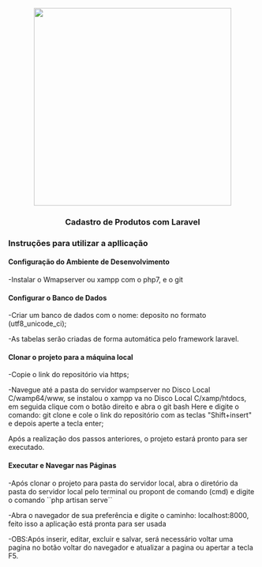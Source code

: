 <p align="center"><a href="https://laravel.com" target="_blank"><img src="https://raw.githubusercontent.com/laravel/art/master/logo-lockup/5%20SVG/2%20CMYK/1%20Full%20Color/laravel-logolockup-cmyk-red.svg" width="400"></a></p>

<h3 align="center">Cadastro de Produtos com Laravel</h3>

<h3>Instruções para utilizar a apllicação</h3>
<h4>Configuração do Ambiente de Desenvolvimento</h4>
    <p> -Instalar o Wmapserver ou xampp com o php7, e o git</p>
<h4>Configurar o Banco de Dados</h4>
    <p>-Criar um banco de dados com o nome: deposito no formato (utf8_unicode_ci);</p>
    <p>-As tabelas serão criadas de forma automática pelo framework laravel.</p>
<h4>Clonar o projeto para a máquina local</h4>
    <p>-Copie o link do repositório via https;</p>
    <p>-Navegue até a pasta do servidor wampserver no Disco Local C/wamp64/www, se instalou o xampp va no Disco Local C/xamp/htdocs, 
        em seguida clique com o botão direito e abra o git bash Here e digite o comando: git clone e cole o link do repositório com as teclas "Shift+insert" e depois
        aperte a tecla enter;
    </p>
    <p>Após a realização dos passos anteriores, o projeto estará pronto para ser executado.</p>
<h4>Executar e Navegar nas Páginas</h4>
    <p>-Após clonar o projeto para pasta do servidor local, abra o diretório da pasta do servidor local
         pelo terminal ou propont de comando (cmd) e digite o comando ``php artisan serve``</p>
    <p>-Abra o navegador de sua preferência e digite o caminho: localhost:8000, feito isso a aplicação está pronta 
        para ser usada</p>
    <p>-OBS:Após inserir, editar, excluir e salvar, será necessário voltar uma pagina no botão voltar do navegador e atualizar a pagina ou 
        apertar a tecla F5.
    </p>
